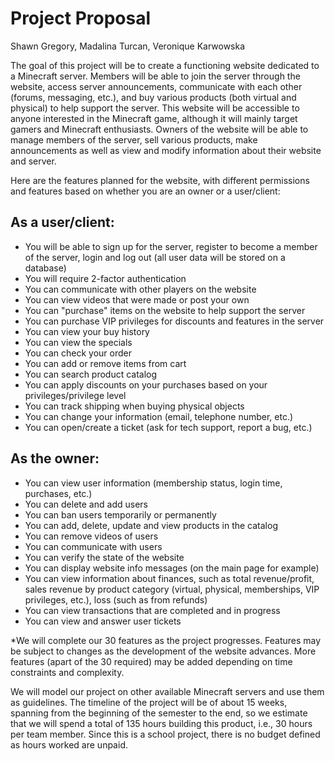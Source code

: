 # Project Proposal

Shawn Gregory, Madalina Turcan, Veronique Karwowska

The goal of this project will be to create a functioning website dedicated to a Minecraft server. Members will be able to join the server through the website, access server announcements, communicate with each other (forums, messaging, etc.), and buy various products (both virtual and physical) to help support the server. This website will be accessible to anyone interested in the Minecraft game, although it will mainly target gamers and Minecraft enthusiasts. Owners of the website will be able to manage members of the server, sell various products, make announcements as well as view and modify information about their website and server.

Here are the features planned for the website, with different permissions and features based on whether you are an owner or a user/client:

## As a user/client:

- You will be able to sign up for the server, register to become a member of the server, login and log out (all user data will be stored on a database)
- You will require 2-factor authentication
- You can communicate with other players on the website
- You can view videos that were made or post your own
- You can &quot;purchase&quot; items on the website to help support the server
- You can purchase VIP privileges for discounts and features in the server
- You can view your buy history
- You can view the specials
- You can check your order
- You can add or remove items from cart
- You can search product catalog
- You can apply discounts on your purchases based on your privileges/privilege level
- You can track shipping when buying physical objects
- You can change your information (email, telephone number, etc.)
- You can open/create a ticket (ask for tech support, report a bug, etc.)

## As the owner:

- You can view user information (membership status, login time, purchases, etc.)
- You can delete and add users
- You can ban users temporarily or permanently
- You can add, delete, update and view products in the catalog
- You can remove videos of users
- You can communicate with users
- You can verify the state of the website
- You can display website info messages (on the main page for example)
- You can view information about finances, such as total revenue/profit, sales revenue by product category (virtual, physical, memberships, VIP privileges, etc.), loss (such as from refunds)
- You can view transactions that are completed and in progress
- You can view and answer user tickets

\*We will complete our 30 features as the project progresses. Features may be subject to changes as the development of the website advances. More features (apart of the 30 required) may be added depending on time constraints and complexity.

We will model our project on other available Minecraft servers and use them as guidelines. The timeline of the project will be of about 15 weeks, spanning from the beginning of the semester to the end, so we estimate that we will spend a total of 135 hours building this product, i.e., 30 hours per team member. Since this is a school project, there is no budget defined as hours worked are unpaid.
